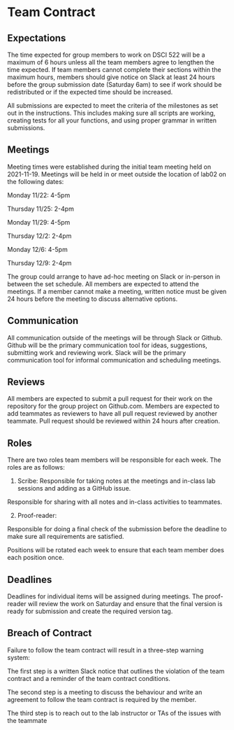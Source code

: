 Team Contract
================

## Expectations

The time expected for group members to work on DSCI 522 will be a
maximum of 6 hours unless all the team members agree to lengthen the
time expected. If team members cannot complete their sections within the
maximum hours, members should give notice on Slack at least 24 hours
before the group submission date (Saturday 6am) to see if work should be
redistributed or if the expected time should be increased.

All submissions are expected to meet the criteria of the milestones as
set out in the instructions. This includes making sure all scripts are
working, creating tests for all your functions, and using proper grammar
in written submissions.

## Meetings

Meeting times were established during the initial team meeting held on
2021-11-19. Meetings will be held in or meet outside the location of
lab02 on the following dates:

Monday 11/22: 4-5pm

Thursday 11/25: 2-4pm

Monday 11/29: 4-5pm

Thursday 12/2: 2-4pm

Monday 12/6: 4-5pm

Thursday 12/9: 2-4pm

The group could arrange to have ad-hoc meeting on Slack or in-person in
between the set schedule. All members are expected to attend the
meetings. If a member cannot make a meeting, written notice must be
given 24 hours before the meeting to discuss alternative options.

## Communication

All communication outside of the meetings will be through Slack or
Github. Github will be the primary communication tool for ideas,
suggestions, submitting work and reviewing work. Slack will be the
primary communication tool for informal communication and scheduling
meetings.

## Reviews

All members are expected to submit a pull request for their work on the
repository for the group project on Github.com. Members are expected to
add teammates as reviewers to have all pull request reviewed by another
teammate. Pull request should be reviewed within 24 hours after
creation.

## Roles

There are two roles team members will be responsible for each week. The
roles are as follows:

1.  Scribe: Responsible for taking notes at the meetings and in-class
    lab sessions and adding as a GitHub issue.

Responsible for sharing with all notes and in-class activities to
teammates.

2.  Proof-reader:

Responsible for doing a final check of the submission before the
deadline to make sure all requirements are satisfied.

Positions will be rotated each week to ensure that each team member does
each position once.

## Deadlines

Deadlines for individual items will be assigned during meetings. The
proof-reader will review the work on Saturday and ensure that the final
version is ready for submission and create the required version tag.

## Breach of Contract

Failure to follow the team contract will result in a three-step warning
system:

The first step is a written Slack notice that outlines the violation of
the team contract and a reminder of the team contract conditions.

The second step is a meeting to discuss the behaviour and write an
agreement to follow the team contract is required by the member.

The third step is to reach out to the lab instructor or TAs of the
issues with the teammate
